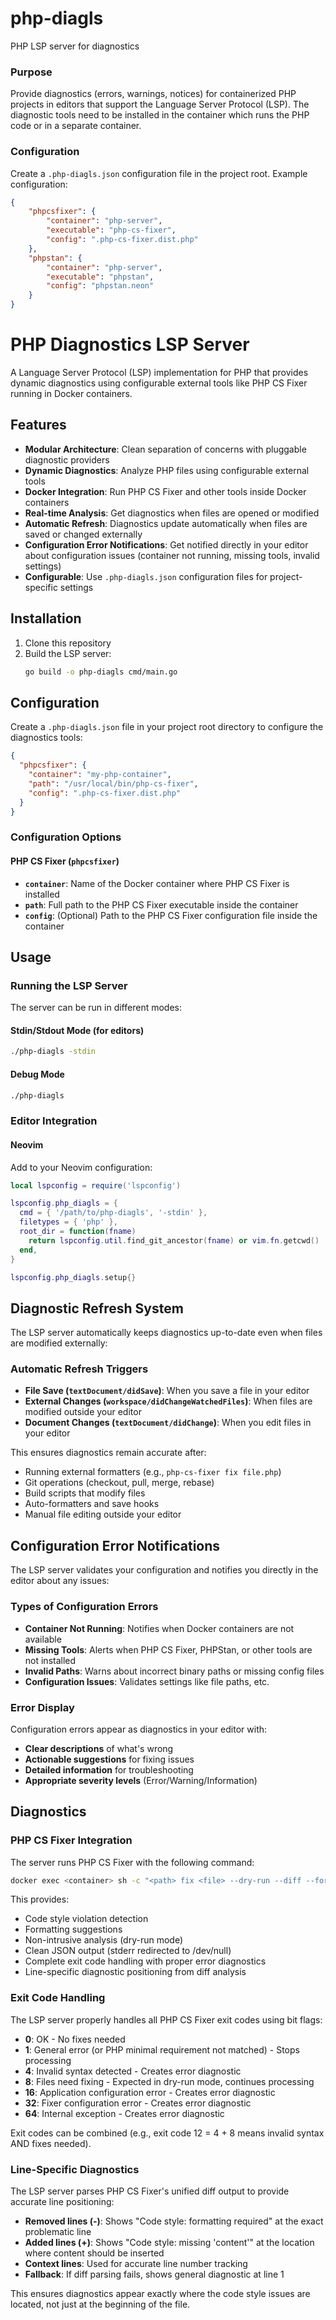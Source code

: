 # php-diagls
PHP LSP server for diagnostics

### Purpose
Provide diagnostics (errors, warnings, notices) for containerized PHP projects in editors that support the Language Server Protocol (LSP).
The diagnostic tools need to be installed in the container which runs the PHP code or in a separate container.

### Configuration
Create a `.php-diagls.json` configuration file in the project root. Example configuration:
```json
{
    "phpcsfixer": {
        "container": "php-server",
        "executable": "php-cs-fixer",
        "config": ".php-cs-fixer.dist.php"
    },
    "phpstan": {
        "container": "php-server",
        "executable": "phpstan",
        "config": "phpstan.neon"
    }
}
```



# PHP Diagnostics LSP Server

A Language Server Protocol (LSP) implementation for PHP that provides dynamic diagnostics using configurable external tools like PHP CS Fixer running in Docker containers.

## Features

- **Modular Architecture**: Clean separation of concerns with pluggable diagnostic providers
- **Dynamic Diagnostics**: Analyze PHP files using configurable external tools
- **Docker Integration**: Run PHP CS Fixer and other tools inside Docker containers
- **Real-time Analysis**: Get diagnostics when files are opened or modified
- **Automatic Refresh**: Diagnostics update automatically when files are saved or changed externally
- **Configuration Error Notifications**: Get notified directly in your editor about configuration issues (container not running, missing tools, invalid settings)
- **Configurable**: Use `.php-diagls.json` configuration files for project-specific settings

## Installation

1. Clone this repository
2. Build the LSP server:
   ```bash
   go build -o php-diagls cmd/main.go
   ```

## Configuration

Create a `.php-diagls.json` file in your project root directory to configure the diagnostics tools:

```json
{
  "phpcsfixer": {
    "container": "my-php-container",
    "path": "/usr/local/bin/php-cs-fixer",
    "config": ".php-cs-fixer.dist.php"
  }
}
```

### Configuration Options

#### PHP CS Fixer (`phpcsfixer`)

- **`container`**: Name of the Docker container where PHP CS Fixer is installed
- **`path`**: Full path to the PHP CS Fixer executable inside the container
- **`config`**: (Optional) Path to the PHP CS Fixer configuration file inside the container

## Usage

### Running the LSP Server

The server can be run in different modes:

#### Stdin/Stdout Mode (for editors)
```bash
./php-diagls -stdin
```

#### Debug Mode
```bash
./php-diagls
```

### Editor Integration

#### Neovim

Add to your Neovim configuration:

```lua
local lspconfig = require('lspconfig')

lspconfig.php_diagls = {
  cmd = { '/path/to/php-diagls', '-stdin' },
  filetypes = { 'php' },
  root_dir = function(fname)
    return lspconfig.util.find_git_ancestor(fname) or vim.fn.getcwd()
  end,
}

lspconfig.php_diagls.setup{}
```

## Diagnostic Refresh System

The LSP server automatically keeps diagnostics up-to-date even when files are modified externally:

### Automatic Refresh Triggers

- **File Save (`textDocument/didSave`)**: When you save a file in your editor
- **External Changes (`workspace/didChangeWatchedFiles`)**: When files are modified outside your editor
- **Document Changes (`textDocument/didChange`)**: When you edit files in your editor

This ensures diagnostics remain accurate after:
- Running external formatters (e.g., `php-cs-fixer fix file.php`)
- Git operations (checkout, pull, merge, rebase)
- Build scripts that modify files
- Auto-formatters and save hooks
- Manual file editing outside your editor

## Configuration Error Notifications

The LSP server validates your configuration and notifies you directly in the editor about any issues:

### Types of Configuration Errors

- **Container Not Running**: Notifies when Docker containers are not available
- **Missing Tools**: Alerts when PHP CS Fixer, PHPStan, or other tools are not installed
- **Invalid Paths**: Warns about incorrect binary paths or missing config files
- **Configuration Issues**: Validates settings like file paths, etc.

### Error Display

Configuration errors appear as diagnostics in your editor with:
- **Clear descriptions** of what's wrong
- **Actionable suggestions** for fixing issues
- **Detailed information** for troubleshooting
- **Appropriate severity levels** (Error/Warning/Information)

## Diagnostics

### PHP CS Fixer Integration

The server runs PHP CS Fixer with the following command:
```bash
docker exec <container> sh -c "<path> fix <file> --dry-run --diff --format=json 2>/dev/null"
```

This provides:
- Code style violation detection
- Formatting suggestions
- Non-intrusive analysis (dry-run mode)
- Clean JSON output (stderr redirected to /dev/null)
- Complete exit code handling with proper error diagnostics
- Line-specific diagnostic positioning from diff analysis

### Exit Code Handling

The LSP server properly handles all PHP CS Fixer exit codes using bit flags:

- **0**: OK - No fixes needed
- **1**: General error (or PHP minimal requirement not matched) - Stops processing
- **4**: Invalid syntax detected - Creates error diagnostic
- **8**: Files need fixing - Expected in dry-run mode, continues processing
- **16**: Application configuration error - Creates error diagnostic  
- **32**: Fixer configuration error - Creates error diagnostic
- **64**: Internal exception - Creates error diagnostic

Exit codes can be combined (e.g., exit code 12 = 4 + 8 means invalid syntax AND fixes needed).

### Line-Specific Diagnostics

The LSP server parses PHP CS Fixer's unified diff output to provide accurate line positioning:

- **Removed lines (-)**: Shows "Code style: formatting required" at the exact problematic line
- **Added lines (+)**: Shows "Code style: missing 'content'" at the location where content should be inserted
- **Context lines**: Used for accurate line number tracking
- **Fallback**: If diff parsing fails, shows general diagnostic at line 1

This ensures diagnostics appear exactly where the code style issues are located, not just at the beginning of the file.

